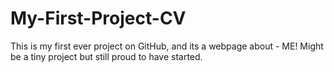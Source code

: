 # My-First-Project-CV
This is my first ever project on GitHub, and its a webpage about - ME! Might be a tiny project but still proud to have started.
